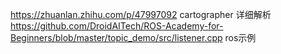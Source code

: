 https://zhuanlan.zhihu.com/p/47997092  cartographer 详细解析
https://github.com/DroidAITech/ROS-Academy-for-Beginners/blob/master/topic_demo/src/listener.cpp ros示例

